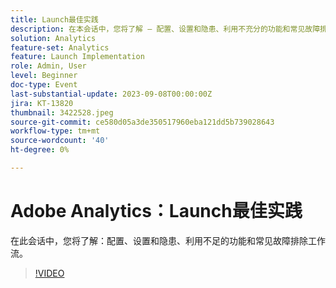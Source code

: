```yaml
---
title: Launch最佳实践
description: 在本会话中，您将了解 — 配置、设置和隐患、利用不充分的功能和常见故障排除工作流。
solution: Analytics
feature-set: Analytics
feature: Launch Implementation
role: Admin, User
level: Beginner
doc-type: Event
last-substantial-update: 2023-09-08T00:00:00Z
jira: KT-13820
thumbnail: 3422528.jpeg
source-git-commit: ce580d05a3de350517960eba121dd5b739028643
workflow-type: tm+mt
source-wordcount: '40'
ht-degree: 0%

---
```



# Adobe Analytics：Launch最佳实践

在此会话中，您将了解：配置、设置和隐患、利用不足的功能和常见故障排除工作流。

>[!VIDEO](https://video.tv.adobe.com/v/3422528/?learn=on)
